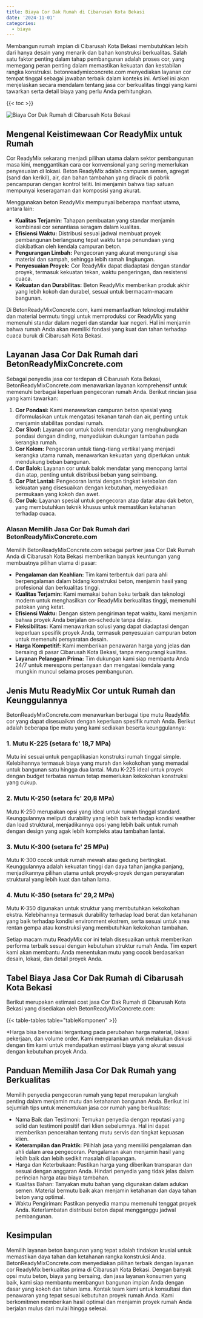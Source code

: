 ```yaml
---
title: Biaya Cor Dak Rumah di Cibarusah Kota Bekasi
date: '2024-11-01'
categories:
  - biaya
---
```


Membangun rumah impian di Cibarusah Kota Bekasi membutuhkan lebih dari hanya desain yang menarik dan bahan konstruksi berkualitas. Salah satu faktor penting dalam tahap pembangunan adalah proses cor, yang memegang peran penting dalam memastikan kekuatan dan kestabilan rangka konstruksi. betonreadymixconcrete.com menyediakan layanan cor tempat tinggal sebagai jawaban terbaik dalam konteks ini. Artikel ini akan menjelaskan secara mendalam tentang jasa cor berkualitas tinggi yang kami tawarkan serta detail biaya yang perlu Anda perhitungkan.

{{< toc >}}

![Biaya Cor Dak Rumah di Cibarusah Kota Bekasi](https://betoncor8.github.io/cor/harga-beton-readymix-concrete%20(27).png)

## Mengenal Keistimewaan Cor ReadyMix untuk Rumah

Cor ReadyMix sekarang menjadi pilihan utama dalam sektor pembangunan masa kini, menggantikan cara cor konvensional yang sering memerlukan penyesuaian di lokasi. Beton ReadyMix adalah campuran semen, agregat (sand dan kerikil), air, dan bahan tambahan yang diracik di pabrik pencampuran dengan kontrol teliti. Ini menjamin bahwa tiap satuan mempunyai keseragaman dan komposisi yang akurat.

Menggunakan beton ReadyMix mempunyai beberapa manfaat utama, antara lain:

- **Kualitas Terjamin:** Tahapan pembuatan yang standar menjamin kombinasi cor senantiasa seragam dalam kualitas.
- **Efisiensi Waktu:** Distribusi sesuai jadwal membuat proyek pembangunan berlangsung tepat waktu tanpa penundaan yang diakibatkan oleh kendala campuran beton.
- **Pengurangan Limbah:** Pengecoran yang akurat mengurangi sisa material dan sampah, sehingga lebih ramah lingkungan.
- **Penyesuaian Proyek:** Cor ReadyMix dapat diadaptasi dengan standar proyek, termasuk kekuatan tekan, waktu pengeringan, dan resistensi cuaca.
- **Kekuatan dan Durabilitas:** Beton ReadyMix memberikan produk akhir yang lebih kokoh dan durabel, sesuai untuk bermacam-macam bangunan.

Di BetonReadyMixConcrete.com, kami memanfaatkan teknologi mutakhir dan material bermutu tinggi untuk memproduksi cor ReadyMix yang memenuhi standar dalam negeri dan standar luar negeri. Hal ini menjamin bahwa rumah Anda akan memiliki fondasi yang kuat dan tahan terhadap cuaca buruk di Cibarusah Kota Bekasi.

## Layanan Jasa Cor Dak Rumah dari BetonReadyMixConcrete.com

Sebagai penyedia jasa cor terdepan di Cibarusah Kota Bekasi, BetonReadyMixConcrete.com menawarkan layanan komprehensif untuk memenuhi berbagai keperluan pengecoran rumah Anda. Berikut rincian jasa yang kami tawarkan:

1. **Cor Pondasi:** Kami menawarkan campuran beton spesial yang diformulasikan untuk mengatasi tekanan tanah dan air, penting untuk menjamin stabilitas pondasi rumah.
2. **Cor Sloof:** Layanan cor untuk balok mendatar yang menghubungkan pondasi dengan dinding, menyediakan dukungan tambahan pada kerangka rumah.
3. **Cor Kolom:** Pengecoran untuk tiang-tiang vertikal yang menjadi kerangka utama rumah, menawarkan kekuatan yang diperlukan untuk mendukung beban bangunan.
4. **Cor Balok:** Layanan cor untuk balok mendatar yang menopang lantai dan atap, penting untuk distribusi beban yang seimbang.
5. **Cor Plat Lantai:** Pengecoran lantai dengan tingkat ketebalan dan kekuatan yang disesuaikan dengan kebutuhan, menyediakan permukaan yang kokoh dan awet.
6. **Cor Dak:** Layanan spesial untuk pengecoran atap datar atau dak beton, yang membutuhkan teknik khusus untuk memastikan ketahanan terhadap cuaca.

### Alasan Memilih Jasa Cor Dak Rumah dari BetonReadyMixConcrete.com

Memilih BetonReadyMixConcrete.com sebagai partner jasa Cor Dak Rumah Anda di Cibarusah Kota Bekasi memberikan banyak keuntungan yang membuatnya pilihan utama di pasar:

- **Pengalaman dan Keahlian:** Tim kami terbentuk dari para ahli berpengalaman dalam bidang konstruksi beton, menjamin hasil yang profesional dan berkualitas tinggi.
- **Kualitas Terjamin:** Kami memakai bahan baku terbaik dan teknologi modern untuk menghasilkan cor ReadyMix berkualitas tinggi, memenuhi patokan yang ketat.
- **Efisiensi Waktu:** Dengan sistem pengiriman tepat waktu, kami menjamin bahwa proyek Anda berjalan on-schedule tanpa delay.
- **Fleksibilitas:** Kami menawarkan solusi yang dapat diadaptasi dengan keperluan spesifik proyek Anda, termasuk penyesuaian campuran beton untuk memenuhi persyaratan desain.
- **Harga Kompetitif:** Kami memberikan penawaran harga yang jelas dan bersaing di pasar Cibarusah Kota Bekasi, tanpa mengurangi kualitas.
- **Layanan Pelanggan Prima:** Tim dukungan kami siap membantu Anda 24/7 untuk merespons pertanyaan dan mengatasi kendala yang mungkin muncul selama proses pembangunan.

## Jenis Mutu ReadyMix Cor untuk Rumah dan Keunggulannya

BetonReadyMixConcrete.com menawarkan berbagai tipe mutu ReadyMix cor yang dapat disesuaikan dengan keperluan spesifik rumah Anda. Berikut adalah beberapa tipe mutu yang kami sediakan beserta keunggulannya:

### 1\. Mutu K-225 (setara fc' 18,7 MPa)

Mutu ini sesuai untuk pengaplikasian konstruksi rumah tinggal simple. Kelebihannya termasuk biaya yang murah dan kekokohan yang memadai untuk bangunan satu hingga dua lantai. Mutu K-225 ideal untuk proyek dengan budget terbatas namun tetap memerlukan kekokohan konstruksi yang cukup.

### 2\. Mutu K-250 (setara fc' 20,8 MPa)

Mutu K-250 merupakan opsi yang ideal untuk rumah tinggal standard. Keunggulannya meliputi durability yang lebih baik terhadap kondisi weather dan load struktural, menjadikannya opsi yang lebih baik untuk rumah dengan design yang agak lebih kompleks atau tambahan lantai.

### 3\. Mutu K-300 (setara fc' 25 MPa)

Mutu K-300 cocok untuk rumah mewah atau gedung bertingkat. Keunggulannya adalah kekuatan tinggi dan daya tahan jangka panjang, menjadikannya pilihan utama untuk proyek-proyek dengan persyaratan struktural yang lebih kuat dan tahan lama.

### 4\. Mutu K-350 (setara fc' 29,2 MPa)

Mutu K-350 digunakan untuk struktur yang membutuhkan kekokohan ekstra. Kelebihannya termasuk durability terhadap load berat dan ketahanan yang baik terhadap kondisi environment ekstrem, serta sesuai untuk area rentan gempa atau konstruksi yang membutuhkan kekokohan tambahan.

Setiap macam mutu ReadyMix cor ini telah disesuaikan untuk memberikan performa terbaik sesuai dengan kebutuhan struktur rumah Anda. Tim expert kami akan membantu Anda menentukan mutu yang cocok berdasarkan desain, lokasi, dan detail proyek Anda.

## Tabel Biaya Jasa Cor Dak Rumah di Cibarusah Kota Bekasi

Berikut merupakan estimasi cost jasa Cor Dak Rumah di Cibarusah Kota Bekasi yang disediakan oleh BetonReadyMixConcrete.com:

{{< table-tables table="tableKomponen" >}}

\*Harga bisa bervariasi tergantung pada perubahan harga material, lokasi pekerjaan, dan volume order. Kami menyarankan untuk melakukan diskusi dengan tim kami untuk mendapatkan estimasi biaya yang akurat sesuai dengan kebutuhan proyek Anda.

## Panduan Memilih Jasa Cor Dak Rumah yang Berkualitas

Memilih penyedia pengecoran rumah yang tepat merupakan langkah penting dalam menjamin mutu dan ketahanan bangunan Anda. Berikut ini sejumlah tips untuk menentukan jasa cor rumah yang berkualitas:

- Nama Baik dan Testimoni: Temukan penyedia dengan reputasi yang solid dan testimoni positif dari klien sebelumnya. Hal ini dapat memberikan pencerahan tentang mutu servis dan tingkat kepuasan klien.
- **Keterampilan dan Praktik:** Pilihlah jasa yang memiliki pengalaman dan ahli dalam area pengecoran. Pengalaman akan menjamin hasil yang lebih baik dan lebih sedikit masalah di lapangan.
- Harga dan Keterbukaan: Pastikan harga yang diberikan transparan dan sesuai dengan anggaran Anda. Hindari penyedia yang tidak jelas dalam perincian harga atau biaya tambahan.
- Kualitas Bahan: Tanyakan mutu bahan yang digunakan dalam adukan semen. Material bermutu baik akan menjamin ketahanan dan daya tahan beton yang optimal.
- Waktu Pengiriman: Pastikan penyedia mampu memenuhi tenggat proyek Anda. Keterlambatan distribusi beton dapat mengganggu jadwal pembangunan.

## Kesimpulan

Memilih layanan beton bangunan yang tepat adalah tindakan krusial untuk memastikan daya tahan dan ketahanan rangka konstruksi Anda. BetonReadyMixConcrete.com menyediakan pilihan terbaik dengan layanan cor ReadyMix berkualitas prima di Cibarusah Kota Bekasi. Dengan banyak opsi mutu beton, biaya yang bersaing, dan jasa layanan konsumen yang baik, kami siap membantu membangun bangunan impian Anda dengan dasar yang kokoh dan tahan lama. Kontak team kami untuk konsultasi dan penawaran yang tepat sesuai kebutuhan proyek rumah Anda. Kami berkomitmen memberikan hasil optimal dan menjamin proyek rumah Anda berjalan mulus dari mulai hingga selesai.
